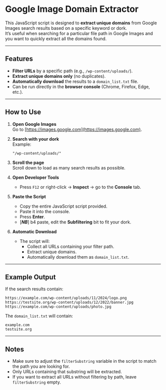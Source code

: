 # Google Image Domain Extractor

This JavaScript script is designed to **extract unique domains** from Google Images search results based on a specific keyword or dork.  
It’s useful when searching for a particular file path in Google Images and you want to quickly extract all the domains found.

---

## Features
- **Filter URLs** by a specific path (e.g., `/wp-content/uploads/`).
- **Extract unique domains only** (no duplicates).
- **Automatically download** the results to a `domain_list.txt` file.
- Can be run directly in the **browser console** (Chrome, Firefox, Edge, etc.).

---

## How to Use

1. **Open Google Images**  
   Go to [https://images.google.com](https://images.google.com).

2. **Search with your dork**  
   Example:
   ```
   "/wp-content/uploads/"
   ```

3. **Scroll the page**  
   Scroll down to load as many search results as possible.

4. **Open Developer Tools**  
   - Press `F12` or right-click → **Inspect** → go to the **Console** tab.

5. **Paste the Script**  
   - Copy the entire JavaScript script provided.
   - Paste it into the console.
   - Press **Enter**.
   - [***NB***] b4 paste, edit the **Subfiltering** bit to fit your dork.

6. **Automatic Download**  
   - The script will:
     - Collect all URLs containing your filter path.
     - Extract unique domains.
     - Automatically download them as `domain_list.txt`.

---

## Example Output
If the search results contain:
```
https://example.com/wp-content/uploads/11/2024/logo.png
https://testsite.org/wp-content/uploads/12/2022/banner.jpg
https://example.com/wp-content/uploads/photo.jpg
```

The `domain_list.txt` will contain:
```
example.com
testsite.org
```

---

## Notes
- Make sure to adjust the `filterSubstring` variable in the script to match the path you are looking for.
- Only URLs containing that substring will be extracted.
- If you want to extract all URLs without filtering by path, leave `filterSubstring` empty.
